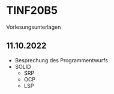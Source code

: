 # TINF20B5

Vorlesungsunterlagen


## 11.10.2022

- Besprechung des Programmentwurfs
- SOLID
  - SRP
  - OCP
  - LSP
